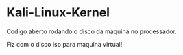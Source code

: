 # Kali-Linux-Kernel


Codigo aberto rodando o disco da maquina no processador.


Fiz com o disco iso para maquina virtual!


